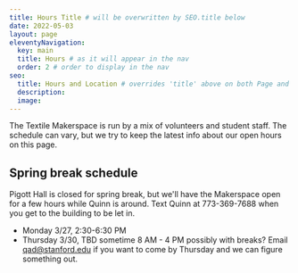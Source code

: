 ```yaml
---
title: Hours Title # will be overwritten by SEO.title below
date: 2022-05-03
layout: page
eleventyNavigation:
  key: main
  title: Hours # as it will appear in the nav
  order: 2 # order to display in the nav
seo:
  title: Hours and Location # overrides 'title' above on both Page and META
  description:
  image:
---
```


The Textile Makerspace is run by a mix of volunteers and student staff. The schedule can vary, but we try to keep the latest info about our open hours on this page.

## Spring break schedule

Pigott Hall is closed for spring break, but we'll have the Makerspace open for a few hours while Quinn is around. Text Quinn at 773-369-7688 when you get to the building to be let in.

- Monday 3/27, 2:30-6:30 PM
- Thursday 3/30, TBD sometime 8 AM - 4 PM possibly with breaks? Email qad@stanford.edu if you want to come by Thursday and we can figure something out.